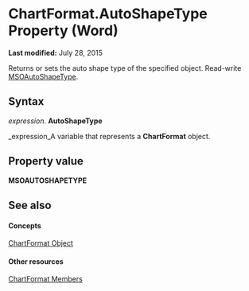 
# ChartFormat.AutoShapeType Property (Word)

 **Last modified:** July 28, 2015

Returns or sets the auto shape type of the specified object. Read-write  [MSOAutoShapeType](http://msdn.microsoft.com/library/7e6fe414-2b25-56d7-a678-b6e718329118%28Office.15%29.aspx).

## Syntax

 _expression_. **AutoShapeType**

 _expression_A variable that represents a  **ChartFormat** object.


## Property value

 **MSOAUTOSHAPETYPE**


## See also


#### Concepts


 [ChartFormat Object](5f6546e8-c2fd-eec5-27a9-f2fd2c058f16.md)
#### Other resources


 [ChartFormat Members](47e39231-58c1-3c6b-e901-17242023ed9a.md)
